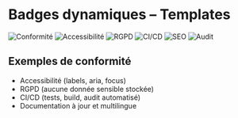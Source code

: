 # Badges dynamiques – Templates

![Conformité](https://img.shields.io/badge/Conformit%C3%A9-100%25-brightgreen)
![Accessibilité](https://img.shields.io/badge/Accessibilit%C3%A9-WCAG%202.1%20AA-blue)
![RGPD](https://img.shields.io/badge/RGPD-ok-success)
![CI/CD](https://img.shields.io/github/actions/workflow/status/dihya-io/webApp-ci.yml?label=CI%2FCD&logo=github)
![SEO](https://img.shields.io/badge/SEO-optimis%C3%A9-important)
![Audit](https://img.shields.io/badge/Audit%20templates-automatique-blue)

## Exemples de conformité
- Accessibilité (labels, aria, focus)
- RGPD (aucune donnée sensible stockée)
- CI/CD (tests, build, audit automatisé)
- Documentation à jour et multilingue
